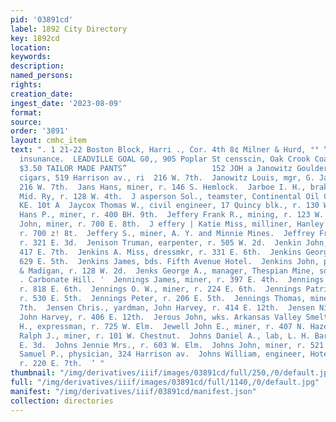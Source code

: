 ```yaml
---
pid: '03891cd'
label: 1892 City Directory
key: 1892cd
location: 
keywords: 
description: 
named_persons: 
rights: 
creation_date: 
ingest_date: '2023-08-09'
format: 
source: 
order: '3891'
layout: cmhc_item
text: ". 1 21-22 Boston Block, Harri ., Cor. 4th 8¢ Milner & Hurd, °° “rrare Grass
  insunance.  LEADVILLE GOAL G0,, 905 Poplar St censscin, Oak Crook Coal  TRY STRAUSS’
  $3.50 TAILOR MADE PANTS”                   152 JOH a Janowitz Goulder, liquors and
  cigars, 519 Harrison av., ri  216 W. 7th.  Janowitz Louis, mgr, G. Janowitz, r.
  216 W. 7th.  Jans Hans, miner, r. 146 S. Hemlock.  Jarboe I. H., brakeman, Colo.
  Mid. Ry, r. 128 W. 4th.  J asperson Sol., teamster, Continental Oil Co., r. 231
  KE. 10t A  Jaycox Thomas W., civil engineer, 17 Quincy blk., r. 130 W. 8th.  Jeanson
  Hans P., miner, r. 400 BH. 9th.  Jeffery Frank R., mining, r. 123 W. 6th. o  Jeffery
  John, miner, r. 700 E. 8th.  J effery | Katie Miss, milliner, Hanley & Kringen,
  r. 700 z! 8t.  Jeffery S., miner, A. Y. and Minnie Mines.  Jeffrey Frank F., mining,
  r. 321 E. 3d.  Jenison Truman, earpenter, r. 505 W. 2d.  Jenkin John, miner, r.
  417 E. 7th.  Jenkins A. Miss, dressmkr, r. 331 E. 6th.  Jenkins George, miner, bds.
  629 E. 5th.  Jenkins James, bds. Fifth Avenue Hotel.  Jenkins John, porter, Kelly
  & Madigan, r. 128 W. 2d.  Jenks George A., manager, Thespian Mine, southeast slope,
  . Carbonate Hill. '  Jennings James, miner, r. 397 E. 4th.  Jennings James, miner,
  r. 818 E. 6th.  Jennings O. W., miner, r. 224 E. 6th.  Jennings Patrick, miner,
  r. 530 E. 5th.  Jennings Peter, r. 206 E. 5th.  Jennings Thomas, miner, r. 514 E.
  7th.  Jensen Chris., yardman, John Harvey, r. 414 E. 12th.  Jensen Niels, foreman,
  John Harvey, r. 406 E. 12th.  Jerous John, wks. Arkansas Valley Smelter.  Jett Samuel
  H., expressman, r. 725 W. Elm.  Jewell John E., miner, r. 407 N. Hazel.  Jewett
  Ralph J., miner, r. 101 W. Chestnut.  Johns Daniel A., lab, L. H. Barnes, r. 1164
  E. 3d.  Johns Jennie Mrs., r. 603 W. Elm.  Johns John, miner, r. 521 E. 10th.  Johns
  Samuel P., physician, 324 Harrison av.  Johns William, engineer, Hotel Kitchen,
  r. 220 E. 7th.  ’ "
thumbnail: "/img/derivatives/iiif/images/03891cd/full/250,/0/default.jpg"
full: "/img/derivatives/iiif/images/03891cd/full/1140,/0/default.jpg"
manifest: "/img/derivatives/iiif/03891cd/manifest.json"
collection: directories
---
```

